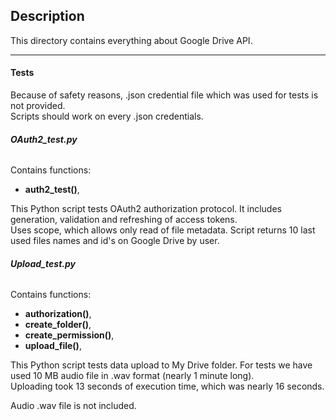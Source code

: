 ## Description

This directory contains everything about Google Drive API.

----

#### **Tests**

Because of safety reasons, .json credential file which was used for tests is not provided.  
Scripts should work on every .json credentials.

###### **OAuth2_test.py**

Contains functions:
- **auth2_test()**, 

This Python script tests OAuth2 authorization protocol. It includes generation, validation and refreshing of access tokens.  
Uses scope, which allows only read of file metadata. Script returns 10 last used files names and id's on Google Drive by user.

###### **Upload_test.py**

Contains functions:  
- **authorization()**,
- **create_folder()**,
- **create_permission()**, 
- **upload_file()**,

This Python script tests data upload to My Drive folder. For tests we have used 10 MB audio file in .wav format (nearly 1 minute long).  
Uploading took 13 seconds of execution time, which was nearly 16 seconds.

Audio .wav file is not included.
